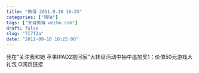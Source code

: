 ```yaml
---
title: "微博 2011.9.10 10:25"
categories: ["嘀咕"]
tags: ["来自微博 weibo.com"]
draft: false
slug: "7I7T2a"
date: "2011-09-10 10:25:00"
---
```


<p>我在“关注我和她 苹果IPAD2抱回家”大转盘活动中抽中追加奖1：价值50元游戏大礼包 O网页链接 ​​​​</p>
